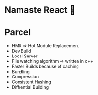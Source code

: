 # Namaste React  🚀

# Parcel

- HMR => Hot Module Replacement
- Dev Build
- Local Server
- File watching algorithm => written in c++
- Faster Builds because of caching
- Bundling
- Compression
- Consistent Hashing
- Diffrential Building
